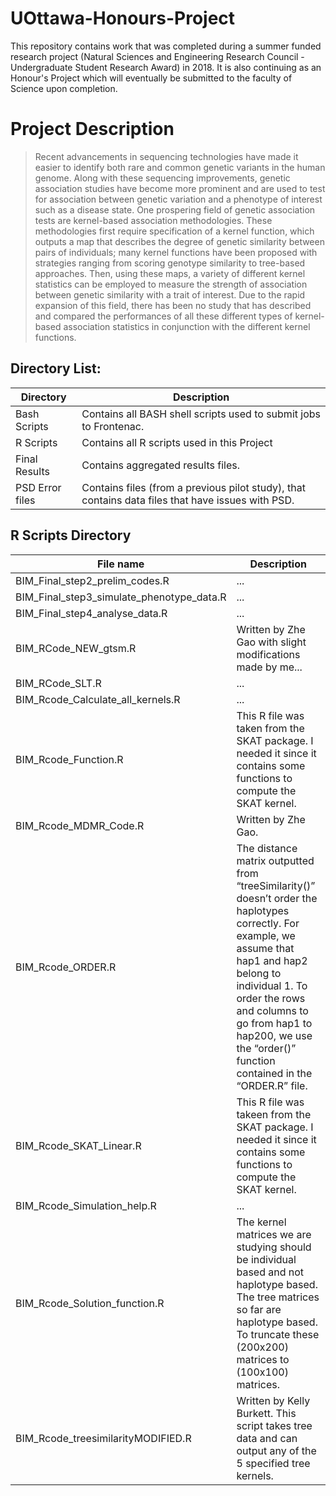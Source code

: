 # UOttawa-Honours-Project
This repository contains work that was completed during a summer funded research project (Natural Sciences and Engineering Research Council - Undergraduate Student Research Award)  in 2018. It is also continuing as an Honour's Project which will eventually be submitted to the faculty of Science upon completion. 


# Project Description

> Recent advancements in sequencing technologies have made it easier to identify both rare and common genetic variants in the human genome. Along with these sequencing improvements, genetic association studies have become more prominent and are used to test for association between genetic variation and a phenotype of interest such as a disease state. One prospering field of genetic association tests are kernel-based association methodologies. These methodologies first require specification of a kernel function, which outputs a map that describes the degree of genetic similarity between pairs of individuals; many kernel functions have been proposed with strategies ranging from scoring genotype similarity to tree-based approaches. Then, using these maps, a variety of different kernel statistics can be employed to measure the strength of association between genetic similarity with a trait of interest. Due to the rapid expansion of this field, there has been no study that has described and compared the performances of all these different types of kernel-based association statistics in conjunction with the different kernel functions. 


## Directory List:

Directory | Description
--------- | ---------
Bash Scripts | Contains all BASH shell scripts used to submit jobs to Frontenac. 
R Scripts | Contains all R scripts used in this Project
Final Results | Contains aggregated results files.
PSD Error files | Contains files (from a previous pilot study), that contains data files that have issues with PSD.


## R Scripts Directory

File name | Description
--------- | ---------
BIM_Final_step2_prelim_codes.R | ...
BIM_Final_step3_simulate_phenotype_data.R	 | ...
BIM_Final_step4_analyse_data.R | ...
BIM_RCode_NEW_gtsm.R | Written by Zhe Gao with slight modifications made by me...
BIM_RCode_SLT.R | ...
BIM_Rcode_Calculate_all_kernels.R | ...
BIM_Rcode_Function.R | This R file was taken from the SKAT package. I needed it since it contains some functions to compute the SKAT kernel.
BIM_Rcode_MDMR_Code.R | Written by Zhe Gao. 
BIM_Rcode_ORDER.R | The distance matrix outputted from “treeSimilarity()” doesn’t order the haplotypes correctly. For example, we assume that hap1 and hap2 belong to individual 1. To order the rows and columns to go from hap1 to hap200, we use the “order()” function contained in the “ORDER.R” file.
BIM_Rcode_SKAT_Linear.R | This R file was takeen from the SKAT package. I needed it since it contains some functions to compute the SKAT kernel.
BIM_Rcode_Simulation_help.R | ...
BIM_Rcode_Solution_function.R | The kernel matrices we are studying should be individual based and not haplotype based. The tree matrices so far are haplotype based. To truncate these (200x200) matrices to (100x100) matrices.
BIM_Rcode_treesimilarityMODIFIED.R | Written by Kelly Burkett. This script takes tree data and can output any of the 5 specified tree kernels.
